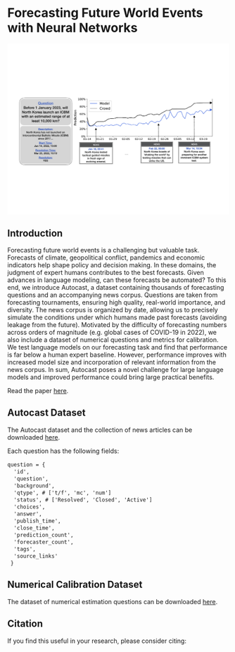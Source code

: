 
# Forecasting Future World Events with Neural Networks

<img align="center" src="assets/splash.pdf" width="750">

## Introduction

Forecasting future world events is a challenging but valuable task. Forecasts of climate, geopolitical conflict, pandemics and economic indicators help shape policy and decision making. In these domains, the judgment of expert humans contributes to the best forecasts. Given advances in language modeling, can these forecasts be automated? To this end, we introduce Autocast, a dataset containing thousands of forecasting questions and an accompanying news corpus. Questions are taken from forecasting tournaments, ensuring high quality, real-world importance, and diversity. The news corpus is organized by date, allowing us to precisely simulate the conditions under which humans made past forecasts (avoiding leakage from the future). Motivated by the difficulty of forecasting numbers across orders of magnitude (e.g. global cases of COVID-19 in 2022), we also include a dataset of numerical questions and metrics for calibration. We test language models on our forecasting task and find that performance is far below a human expert baseline. However, performance improves with increased model size and incorporation of relevant information from the news corpus. In sum, Autocast poses a novel challenge for large language models and improved performance could bring large practical benefits.

Read the paper [here]().

## Autocast Dataset
The Autocast dataset and the collection of news articles can be downloaded [here](https://drive.google.com/drive/folders/16UIv25P2GL5LMLrFYkP-s_WDMHm_OzYG?usp=sharing).

Each question has the following fields:
  ```
  question = {
    'id',
    'question',
    'background',
    'qtype', # ['t/f', 'mc', 'num']
    'status', # ['Resolved', 'Closed', 'Active']
    'choices',
    'answer',
    'publish_time',
    'close_time',
    'prediction_count',
    'forecaster_count',
    'tags',
    'source_links'
   }
  ```

## Numerical Calibration Dataset
The dataset of numerical estimation questions can be downloaded [here](https://drive.google.com/drive/folders/1OAwiW47rXRIQ543YIXWSiqv5XVtostbR?usp=sharing).

## Citation

If you find this useful in your research, please consider citing:

